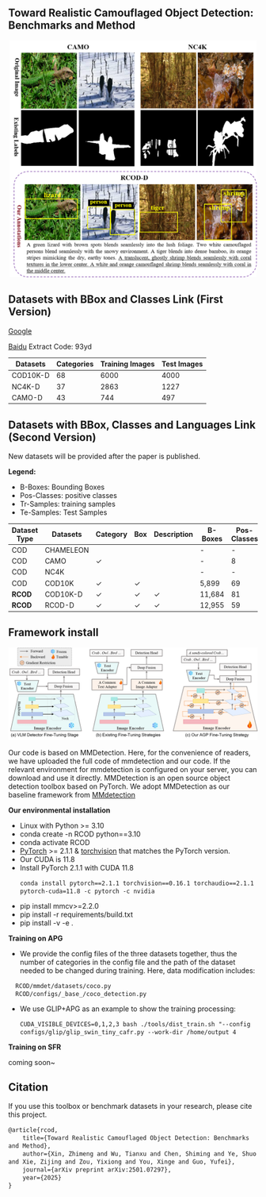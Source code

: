 ## Toward Realistic Camouflaged Object Detection: Benchmarks and Method


<div align="center"><img src="dataset.png" width="500"></div>

## Datasets with BBox and Classes Link (First Version) 
[Google](https://drive.google.com/drive/folders/1SafBDHRbutQ4D3yqDPOEmZY2u9Ip7Feh) 

[Baidu](https://pan.baidu.com/s/11m8pSerp4hR6pMZMD7WiyQ?pwd=93yd)  Extract Code: 93yd 
   

| Datasets | Categories | Training Images | Test Images |
| ---- | ---- | ---- | ---- |
| COD10K-D | 68 | 6000 | 4000 |
| NC4K-D | 37 | 2863 | 1227 |
| CAMO-D | 43 | 744 | 497 |

## Datasets with BBox, Classes and Languages Link (Second Version) 

New datasets will be provided after the paper is published. 

**Legend:**
- B-Boxes: Bounding Boxes
- Pos-Classes: positive classes
- Tr-Samples: training samples
- Te-Samples: Test Samples

| Dataset Type | Datasets | Category | Box | Description | B-Boxes | Pos-Classes | Languages | Tr-Samples | Te-Samples |
|--------------|----------|----------|-----|-------------|---------|-------------|-----------|------------|------------|
| COD | CHAMELEON  |  |  |  | - | - | - | - | 76 |
| COD | CAMO  | ✓ |  |  | - | 8 | - | 1,000 | 250 |
| COD | NC4K  |  |  |  | - | - | - | - | 4,121 |
| COD | COD10K | ✓ | ✓ |  | 5,899 | 69 | - | 6,000 | 4,000 |
| **RCOD** | COD10K-D | ✓ | ✓ | ✓ | 11,684 | 81 | 10,798 | 6,172 | 5,734 |
| **RCOD** | RCOD-D | ✓ | ✓ | ✓ | 12,955 | 59 | 11,850 | 4,192 | 5,846 |



## Framework install

<div align="center"><img src="finetuning.png" width="1000"></div>

Our code is based on MMDetection. Here, for the convenience of readers, we have uploaded the full code of mmdetection and our code. If the relevant environment for mmdetection is configured on your server, you can download and use it directly. MMDetection is an open source object detection toolbox based on PyTorch. We adopt MMDetection as our baseline framework from [MMdetection](https://github.com/open-mmlab/mmdetection)


**Our environmental installation**
* Linux with Python >= 3.10
* conda create -n RCOD python==3.10
* conda activate RCOD
* [PyTorch](https://pytorch.org/get-started/locally/) >= 2.1.1 & [torchvision](https://github.com/pytorch/vision/) that matches the PyTorch version.
* Our CUDA is 11.8
* Install PyTorch 2.1.1 with CUDA 11.8 
  ```shell
  conda install pytorch==2.1.1 torchvision==0.16.1 torchaudio==2.1.1 pytorch-cuda=11.8 -c pytorch -c nvidia
  ```
* pip install mmcv>=2.2.0
* pip install -r requirements/build.txt
* pip install -v -e . 

**Training on APG**

* We provide the config files of the three datasets together, thus the number of categories in the config file and the path of the dataset needed to be changed during training. Here, data modification includes:
```
  RCOD/mmdet/datasets/coco.py  
  RCOD/configs/_base_/coco_detection.py
```

* We use GLIP+APG as an example to show the training processing:
  ```shell
  CUDA_VISIBLE_DEVICES=0,1,2,3 bash ./tools/dist_train.sh "--config configs/glip/glip_swin_tiny_cafr.py --work-dir /home/output 4
  ```
**Training on SFR**

coming soon~


## Citation

If you use this toolbox or benchmark datasets in your research, please cite this project.

```
@article{rcod,
	title={Toward Realistic Camouflaged Object Detection: Benchmarks and Method},
	author={Xin, Zhimeng and Wu, Tianxu and Chen, Shiming and Ye, Shuo and Xie, Zijing and Zou, Yixiong and You, Xinge and Guo, Yufei},
	journal={arXiv preprint arXiv:2501.07297},
	year={2025}
}
```


